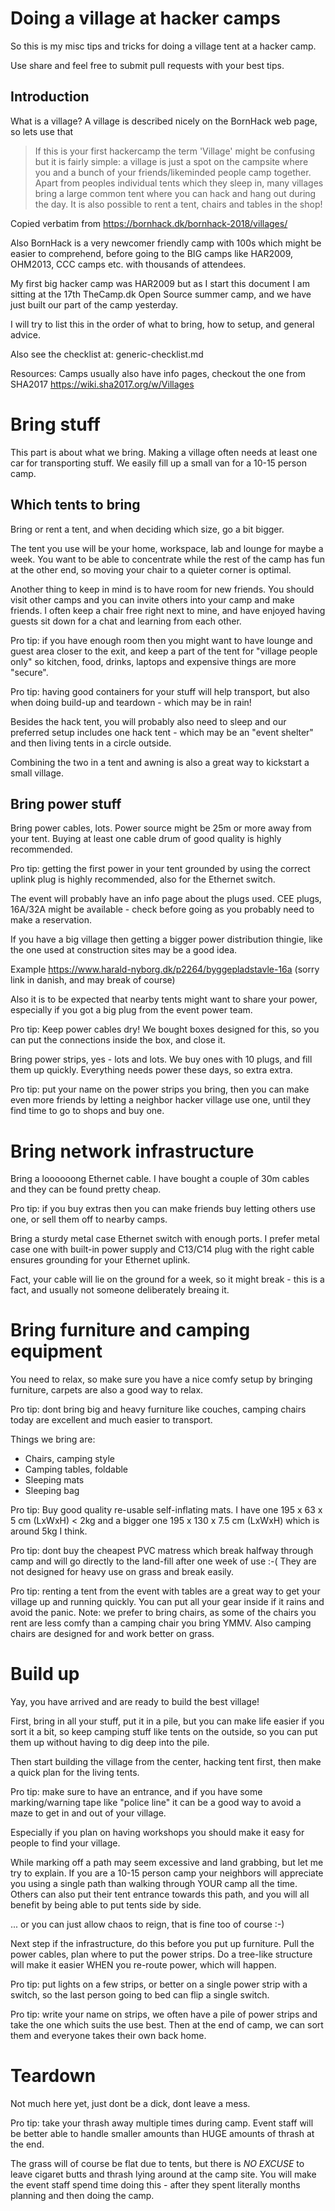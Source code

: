 # Doing a village at hacker camps

So this is my misc tips and tricks for doing a village tent at a hacker camp.

Use share and feel free to submit pull requests with your best tips.

## Introduction

What is a village?
A village is described nicely on the BornHack web page, so lets use that

> If this is your first hackercamp the term 'Village' might be confusing but it is fairly simple: a village is just a spot on the campsite where you and a bunch of your friends/likeminded people camp together. Apart from peoples individual tents which they sleep in, many villages bring a large common tent where you can hack and hang out during the day. It is also possible to rent a tent, chairs and tables in the shop!

Copied verbatim from
  https://bornhack.dk/bornhack-2018/villages/

Also BornHack is a very newcomer friendly camp with 100s which might be easier to comprehend, before going to the BIG camps like HAR2009, OHM2013, CCC camps etc. with thousands of attendees.

My first big hacker camp was HAR2009 but as I start this document I am sitting at the 17th TheCamp.dk Open Source summer camp, and we have just built our part of the camp yesterday.

I will try to list this in the order of what to bring, how to setup, and general advice.

Also see the checklist at: generic-checklist.md

Resources:
Camps usually also have info pages, checkout the one from SHA2017 https://wiki.sha2017.org/w/Villages

# Bring stuff

This part is about what we bring. Making a village often needs at least one car for transporting stuff. We easily fill up a small van for a 10-15 person camp.


## Which tents to bring

Bring or rent a tent, and when deciding which size, go a bit bigger.

The tent you use will be your home, workspace, lab and lounge for maybe a week. You want to be able to concentrate while the rest of the camp has fun at the other end, so moving your chair to a quieter corner is optimal.

Another thing to keep in mind is to have room for new friends. You should visit other camps and you can invite others into your camp and make friends. I often keep a chair free right next to mine, and have enjoyed having guests sit down for a chat and learning from each other.

Pro tip: if you have enough room then you might want to have lounge and guest area closer to the exit, and keep a part of the tent for "village people only" so kitchen, food, drinks, laptops and expensive things are more "secure".

Pro tip: having good containers for your stuff will help transport, but also when doing build-up and teardown - which may be in rain!

Besides the hack tent, you will probably also need to sleep and our preferred setup includes one hack tent - which may be an "event shelter" and then living tents in a circle outside.

Combining the two in a tent and awning is also a great way to kickstart a small village.


## Bring power stuff

Bring power cables, lots. Power source might be 25m or more away from your tent. Buying at least one cable drum of good quality is highly recommended.

Pro tip: getting the first power in your tent grounded by using the correct uplink plug is highly recommended, also for the Ethernet switch.

The event will probably have an info page about the plugs used. CEE plugs, 16A/32A might be available - check before going as you probably need to make a reservation.

If you have a big village then getting a bigger power distribution thingie, like the one used at construction sites may be a good idea.

Example https://www.harald-nyborg.dk/p2264/byggepladstavle-16a
(sorry link in danish, and may break of course)

Also it is to be expected that nearby tents might want to share your power, especially if you got a big plug from the event power team.

Pro tip: Keep power cables dry! We bought boxes designed for this, so you can put the connections inside the box, and close it.

Bring power strips, yes - lots and lots. We buy ones with 10 plugs, and fill them up quickly. Everything needs power these days, so extra extra.

Pro tip: put your name on the power strips you bring, then you can make even more friends by letting a neighbor hacker village use one, until they find time to go to shops and buy one.

# Bring network infrastructure

Bring a loooooong Ethernet cable. I have bought a couple of 30m cables and they can be found pretty cheap.

Pro tip: if you buy extras then you can make friends buy letting others use one, or sell them off to nearby camps.

Bring a sturdy metal case Ethernet switch with enough ports. I prefer metal case one with built-in power supply and C13/C14 plug with the right cable ensures grounding for your Ethernet uplink.

Fact, your cable will lie on the ground for a week, so it might break - this is a fact, and usually not someone deliberately breaing it.

# Bring furniture and camping equipment

You need to relax, so make sure you have a nice comfy setup by bringing furniture, carpets are also a good way to relax.

Pro tip: dont bring big and heavy furniture like couches, camping chairs today are excellent and much easier to transport.

Things we bring are:
* Chairs, camping style
* Camping tables, foldable
* Sleeping mats
* Sleeping bag

Pro tip: Buy good quality re-usable self-inflating mats. I have one 195 x 63 x 5 cm (LxWxH) < 2kg and a bigger one 195 x 130 x 7.5 cm (LxWxH) which is around 5kg I think.

Pro tip: dont buy the cheapest PVC matress which break halfway through camp and will go directly to the land-fill after one week of use :-( They are not designed for heavy use on grass and break easily.

Pro tip: renting a tent from the event with tables are a great way to get your village up and running quickly. You can put all your gear inside if it rains and avoid the panic. Note: we prefer to bring chairs, as some of the chairs you rent are less comfy than a camping chair you bring YMMV. Also camping chairs are designed for and work better on grass.

# Build up

Yay, you have arrived and are ready to build the best village!

First, bring in all your stuff, put it in a pile, but you can make life easier if you sort it a bit, so keep camping stuff like tents on the outside, so you can put them up without having to dig deep into the pile.

Then start building the village from the center, hacking tent first, then make a quick plan for the living tents.

Pro tip: make sure to have an entrance, and if you have some marking/warning tape like "police line" it can be a good way to avoid a maze to get in and out of your village.

Especially if you plan on having workshops you should make it easy for people to find your village.

While marking off a path may seem excessive and land grabbing, but let me try to explain. If you are a 10-15 person camp your neighbors will appreciate you using a single path than walking through YOUR camp all the time. Others can also put their tent entrance towards this path, and you will all benefit by being able to put tents side by side.

... or you can just allow chaos to reign, that is fine too of course :-)

Next step if the infrastructure, do this before you put up furniture. Pull the power cables, plan where to put the power strips. Do a tree-like structure will make it easier WHEN you re-route power, which will happen.

Pro tip: put lights on a few strips, or better on a single power strip with a switch, so the last person going to bed can flip a single switch.

Pro tip: write your name on strips, we often have a pile of power strips and take the one which suits the use best. Then at the end of camp, we can sort them and everyone takes their own back home.

# Teardown

Not much here yet, just dont be a dick, dont leave a mess.

Pro tip: take your thrash away multiple times during camp. Event staff will be better able to handle smaller amounts than HUGE amounts of thrash at the end.

The grass will of course be flat due to tents, but there is _NO EXCUSE_ to leave cigaret butts and thrash lying around at the camp site. You will make the event staff spend time doing this - after they spent literally months planning and then doing the camp.
